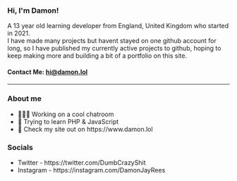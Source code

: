 ### Hi, I'm Damon!
A 13 year old learning developer from England, United Kingdom who started in 2021. <br>
I have made many projects but havent stayed on one github account for long, so I have published my currently active projects to github, hoping to keep making more and building a bit of a portfolio on this site. <br>
#### Contact Me: <a href="mailto:hi@damon.lol">hi@damon.lol</a>
<hr>
<h3>About me</h3>
<ul>
  <li>👨🏻‍💻 Working on a cool chatroom</li>
  <li>🍩 Trying to learn PHP & JavaScript</li>
  <li>🍭 Check my site out on https://www.damon.lol</li>
</ul>
<h3>Socials</h3>
<ul>
  <li>Twitter - https://twitter.com/DumbCrazyShit</li>
  <li>Instagram - https://instagram.com/DamonJayRees</li>
</ul>

